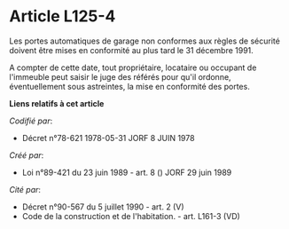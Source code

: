 # Article L125-4

Les portes automatiques de garage non conformes aux règles de sécurité doivent être mises en conformité au plus tard le 31
décembre 1991.

A compter de cette date, tout propriétaire, locataire ou occupant de l'immeuble peut saisir le juge des référés pour qu'il
ordonne, éventuellement sous astreintes, la mise en conformité des portes.

**Liens relatifs à cet article**

_Codifié par_:

  - Décret n°78-621 1978-05-31 JORF 8 JUIN 1978

_Créé par_:

  - Loi n°89-421 du 23 juin 1989 - art. 8 () JORF 29 juin 1989

_Cité par_:

  - Décret n°90-567 du 5 juillet 1990 - art. 2 (V)
  - Code de la construction et de l'habitation. - art. L161-3 (VD)
